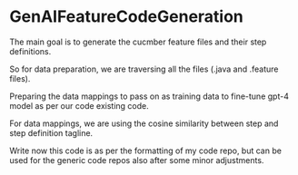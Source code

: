 # GenAIFeatureCodeGeneration
The main goal is to generate the cucmber feature files and their step definitions.

So for data preparation, we are traversing all the files (.java and .feature files).

Preparing the data mappings to pass on as training data to fine-tune gpt-4 model as per our code existing code.

For data mappings, we are using the cosine similarity between step and step definition tagline.

Write now this code is as per the formatting of my code repo, but can be used for the generic code repos also after some minor adjustments.
